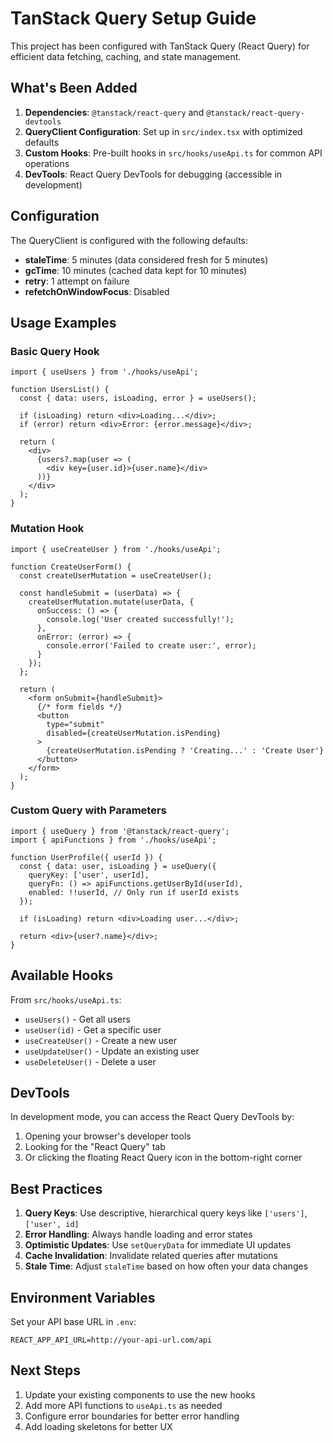 # TanStack Query Setup Guide

This project has been configured with TanStack Query (React Query) for efficient data fetching, caching, and state management.

## What's Been Added

1. **Dependencies**: `@tanstack/react-query` and `@tanstack/react-query-devtools`
2. **QueryClient Configuration**: Set up in `src/index.tsx` with optimized defaults
3. **Custom Hooks**: Pre-built hooks in `src/hooks/useApi.ts` for common API operations
4. **DevTools**: React Query DevTools for debugging (accessible in development)

## Configuration

The QueryClient is configured with the following defaults:
- **staleTime**: 5 minutes (data considered fresh for 5 minutes)
- **gcTime**: 10 minutes (cached data kept for 10 minutes)
- **retry**: 1 attempt on failure
- **refetchOnWindowFocus**: Disabled

## Usage Examples

### Basic Query Hook

```tsx
import { useUsers } from './hooks/useApi';

function UsersList() {
  const { data: users, isLoading, error } = useUsers();

  if (isLoading) return <div>Loading...</div>;
  if (error) return <div>Error: {error.message}</div>;

  return (
    <div>
      {users?.map(user => (
        <div key={user.id}>{user.name}</div>
      ))}
    </div>
  );
}
```

### Mutation Hook

```tsx
import { useCreateUser } from './hooks/useApi';

function CreateUserForm() {
  const createUserMutation = useCreateUser();

  const handleSubmit = (userData) => {
    createUserMutation.mutate(userData, {
      onSuccess: () => {
        console.log('User created successfully!');
      },
      onError: (error) => {
        console.error('Failed to create user:', error);
      }
    });
  };

  return (
    <form onSubmit={handleSubmit}>
      {/* form fields */}
      <button 
        type="submit" 
        disabled={createUserMutation.isPending}
      >
        {createUserMutation.isPending ? 'Creating...' : 'Create User'}
      </button>
    </form>
  );
}
```

### Custom Query with Parameters

```tsx
import { useQuery } from '@tanstack/react-query';
import { apiFunctions } from './hooks/useApi';

function UserProfile({ userId }) {
  const { data: user, isLoading } = useQuery({
    queryKey: ['user', userId],
    queryFn: () => apiFunctions.getUserById(userId),
    enabled: !!userId, // Only run if userId exists
  });

  if (isLoading) return <div>Loading user...</div>;
  
  return <div>{user?.name}</div>;
}
```

## Available Hooks

From `src/hooks/useApi.ts`:

- `useUsers()` - Get all users
- `useUser(id)` - Get a specific user
- `useCreateUser()` - Create a new user
- `useUpdateUser()` - Update an existing user
- `useDeleteUser()` - Delete a user

## DevTools

In development mode, you can access the React Query DevTools by:
1. Opening your browser's developer tools
2. Looking for the "React Query" tab
3. Or clicking the floating React Query icon in the bottom-right corner

## Best Practices

1. **Query Keys**: Use descriptive, hierarchical query keys like `['users']`, `['user', id]`
2. **Error Handling**: Always handle loading and error states
3. **Optimistic Updates**: Use `setQueryData` for immediate UI updates
4. **Cache Invalidation**: Invalidate related queries after mutations
5. **Stale Time**: Adjust `staleTime` based on how often your data changes

## Environment Variables

Set your API base URL in `.env`:
```
REACT_APP_API_URL=http://your-api-url.com/api
```

## Next Steps

1. Update your existing components to use the new hooks
2. Add more API functions to `useApi.ts` as needed
3. Configure error boundaries for better error handling
4. Add loading skeletons for better UX 